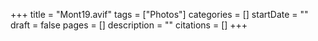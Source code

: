 +++
title = "Mont19.avif"
tags = ["Photos"]
categories = []
startDate = ""
draft = false
pages = []
description = ""
citations = []
+++
